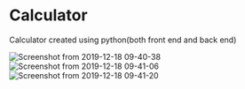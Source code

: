 # Calculator
Calculator created using python(both front end and back end)

![Screenshot from 2019-12-18 09-40-38](https://user-images.githubusercontent.com/49335947/71055279-006c1a00-217b-11ea-83a5-e0a6eb2edb08.png)
![Screenshot from 2019-12-18 09-41-06](https://user-images.githubusercontent.com/49335947/71055283-0235dd80-217b-11ea-8a92-6b120deddf97.png)
![Screenshot from 2019-12-18 09-41-20](https://user-images.githubusercontent.com/49335947/71055284-03670a80-217b-11ea-82d6-606840567eee.png)
